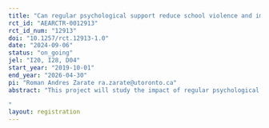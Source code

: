 ```yaml
---
title: "Can regular psychological support reduce school violence and improve students' outcomes?"
rct_id: "AEARCTR-0012913"
rct_id_num: "12913"
doi: "10.1257/rct.12913-1.0"
date: "2024-09-06"
status: "on_going"
jel: "I20, I28, D04"
start_year: "2019-10-01"
end_year: "2026-04-30"
pi: "Roman Andres Zarate ra.zarate@utoronto.ca"
abstract: "This project will study the impact of regular psychological support on students' outcomes in Peru. The government implemented a program that randomly provided 500 out of 1,000 large schools with high reports of school violence the resources to hire a full-time psychologist to improve school climate and reduce school violence. The government equips the psychologist with specific guidelines to design strategies to reduce and prevent school violence while providing socio-emotional support to all community members, including students, teachers, and staff. We will use administrative and survey data to estimate the effects of access to a full-time psychologist on school climate, violence reports, students' social networks, learning, and non-cognitive skills. Other outcomes include teachers' pedagogical practices, school retention, dropout, and college enrollment. We will also conduct focus groups with the psychologists to gain further insights into the expected impacts of the program and the mechanisms driving the main effects.
"
layout: registration
---
```


